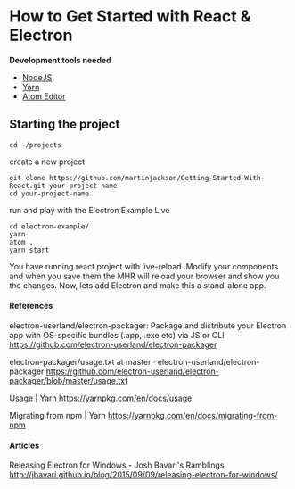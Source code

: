 
# How to Get Started with React & Electron

**Development tools needed**
- [NodeJS](https://nodejs.org/en/)
- [Yarn](https://yarnpkg.com/en/)
- [Atom Editor](https://atom.io/)


## Starting the project

```
cd ~/projects
```

create a new project
```
git clone https://github.com/martinjackson/Getting-Started-With-React.git your-project-name
cd your-project-name
```

run and play with the Electron Example Live
```
cd electron-example/
yarn
atom .
yarn start
```

You have running react project with live-reload.  Modify your components and when you save them the MHR will reload your browser and show you the changes.
Now, lets add Electron and make this a stand-alone app.



#### References

electron-userland/electron-packager: Package and distribute your Electron app with OS-specific bundles (.app, .exe etc) via JS or CLI
https://github.com/electron-userland/electron-packager

electron-packager/usage.txt at master · electron-userland/electron-packager
https://github.com/electron-userland/electron-packager/blob/master/usage.txt

Usage | Yarn
https://yarnpkg.com/en/docs/usage

Migrating from npm | Yarn
https://yarnpkg.com/en/docs/migrating-from-npm


#### Articles

Releasing Electron for Windows - Josh Bavari's Ramblings
http://jbavari.github.io/blog/2015/09/09/releasing-electron-for-windows/
